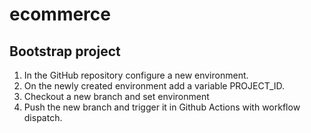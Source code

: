 # ecommerce

## Bootstrap project

1. In the GitHub repository configure a new environment.
2. On the newly created environment add a variable PROJECT_ID.
3. Checkout a new branch and set environment
4. Push the new branch and trigger it in Github Actions with workflow dispatch.
